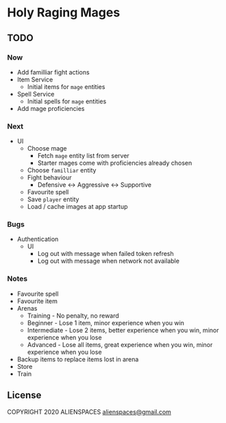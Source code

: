 # Holy Raging Mages

## TODO

### Now

* Add familliar fight actions
* Item Service
  * Initial items for `mage` entities
* Spell Service
  * Initial spells for `mage` entities
* Add mage proficiencies

### Next

* UI
  * Choose mage
    * Fetch `mage` entity list from server
    * Starter mages come with proficiencies already chosen
  * Choose `familliar` entity
  * Fight behaviour
    * Defensive <-> Aggressive <-> Supportive
  * Favourite spell
  * Save `player` entity
  * Load / cache images at app startup

### Bugs

* Authentication
  * UI
    * Log out with message when failed token refresh
    * Log out with message when network not available

### Notes

* Favourite spell
* Favourite item
* Arenas
  * Training - No penalty, no reward
  * Beginner - Lose 1 item, minor experience when you win
  * Intermediate - Lose 2 items, better experience when you win, minor experience when you lose
  * Advanced - Lose all items, great experience when you win, minor experience when you lose
* Backup items to replace items lost in arena
* Store
* Train

## License

COPYRIGHT 2020 ALIENSPACES alienspaces@gmail.com
